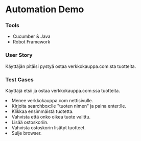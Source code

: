<h1>Automation Demo</h1>
<h3>Tools</h3>
<ul>
<li>Cucumber & Java</li>
<li>Robot Framework</li>
</ul>
<h3>User Story</h3>
<p>Käyttäjän pitäisi pystyä ostaa verkkokauppa.com:sta tuotteita.</p>
<h3>Test Cases</h3>
<p>Käyttäjä etsii ja ostaa verkkokauppa.com:ssa tuotteita.</p>
<li>Menee verkkokauppa.com nettisivulle.</li>
<li>Kirjoita searchbox:lle "tuoten nimen" ja paina enter:lle.</li>
<li>Klikkaa ensimmäistä tuotetta.</li>
<li>Vahvista että onko oikea tuote valittu.</li>
<li>Lisää ostoskoriin.</li>
<li>Vahvista ostoskorin lisätyt tuotteet.</li>
<li>Sulje browser.</li>